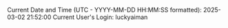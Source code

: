 Current Date and Time (UTC - YYYY-MM-DD HH:MM:SS formatted): 2025-03-02 21:52:00
Current User's Login: luckyaiman

